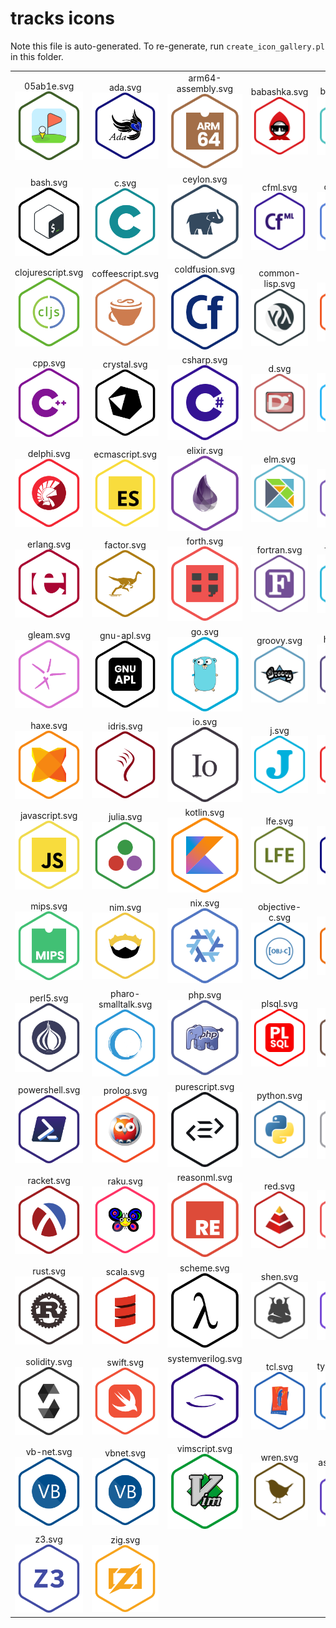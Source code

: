 # tracks icons
Note this file is auto-generated. To re-generate, run `create_icon_gallery.pl` in this folder.

| | | | | |
|:---:|:---:|:---:|:---:|:---:|
|05ab1e.svg<br />![05ab1e](05ab1e.svg)|ada.svg<br />![ada](ada.svg)|arm64-assembly.svg<br />![arm64-assembly](arm64-assembly.svg)|babashka.svg<br />![babashka](babashka.svg)|ballerina.svg<br />![ballerina](ballerina.svg)|
|bash.svg<br />![bash](bash.svg)|c.svg<br />![c](c.svg)|ceylon.svg<br />![ceylon](ceylon.svg)|cfml.svg<br />![cfml](cfml.svg)|clojure.svg<br />![clojure](clojure.svg)|
|clojurescript.svg<br />![clojurescript](clojurescript.svg)|coffeescript.svg<br />![coffeescript](coffeescript.svg)|coldfusion.svg<br />![coldfusion](coldfusion.svg)|common-lisp.svg<br />![common-lisp](common-lisp.svg)|coq.svg<br />![coq](coq.svg)|
|cpp.svg<br />![cpp](cpp.svg)|crystal.svg<br />![crystal](crystal.svg)|csharp.svg<br />![csharp](csharp.svg)|d.svg<br />![d](d.svg)|dart.svg<br />![dart](dart.svg)|
|delphi.svg<br />![delphi](delphi.svg)|ecmascript.svg<br />![ecmascript](ecmascript.svg)|elixir.svg<br />![elixir](elixir.svg)|elm.svg<br />![elm](elm.svg)|emacs-lisp.svg<br />![emacs-lisp](emacs-lisp.svg)|
|erlang.svg<br />![erlang](erlang.svg)|factor.svg<br />![factor](factor.svg)|forth.svg<br />![forth](forth.svg)|fortran.svg<br />![fortran](fortran.svg)|fsharp.svg<br />![fsharp](fsharp.svg)|
|gleam.svg<br />![gleam](gleam.svg)|gnu-apl.svg<br />![gnu-apl](gnu-apl.svg)|go.svg<br />![go](go.svg)|groovy.svg<br />![groovy](groovy.svg)|haskell.svg<br />![haskell](haskell.svg)|
|haxe.svg<br />![haxe](haxe.svg)|idris.svg<br />![idris](idris.svg)|io.svg<br />![io](io.svg)|j.svg<br />![j](j.svg)|java.svg<br />![java](java.svg)|
|javascript.svg<br />![javascript](javascript.svg)|julia.svg<br />![julia](julia.svg)|kotlin.svg<br />![kotlin](kotlin.svg)|lfe.svg<br />![lfe](lfe.svg)|lua.svg<br />![lua](lua.svg)|
|mips.svg<br />![mips](mips.svg)|nim.svg<br />![nim](nim.svg)|nix.svg<br />![nix](nix.svg)|objective-c.svg<br />![objective-c](objective-c.svg)|ocaml.svg<br />![ocaml](ocaml.svg)|
|perl5.svg<br />![perl5](perl5.svg)|pharo-smalltalk.svg<br />![pharo-smalltalk](pharo-smalltalk.svg)|php.svg<br />![php](php.svg)|plsql.svg<br />![plsql](plsql.svg)|pony.svg<br />![pony](pony.svg)|
|powershell.svg<br />![powershell](powershell.svg)|prolog.svg<br />![prolog](prolog.svg)|purescript.svg<br />![purescript](purescript.svg)|python.svg<br />![python](python.svg)|r.svg<br />![r](r.svg)|
|racket.svg<br />![racket](racket.svg)|raku.svg<br />![raku](raku.svg)|reasonml.svg<br />![reasonml](reasonml.svg)|red.svg<br />![red](red.svg)|ruby.svg<br />![ruby](ruby.svg)|
|rust.svg<br />![rust](rust.svg)|scala.svg<br />![scala](scala.svg)|scheme.svg<br />![scheme](scheme.svg)|shen.svg<br />![shen](shen.svg)|sml.svg<br />![sml](sml.svg)|
|solidity.svg<br />![solidity](solidity.svg)|swift.svg<br />![swift](swift.svg)|systemverilog.svg<br />![systemverilog](systemverilog.svg)|tcl.svg<br />![tcl](tcl.svg)|typescript.svg<br />![typescript](typescript.svg)|
|vb-net.svg<br />![vb-net](vb-net.svg)|vbnet.svg<br />![vbnet](vbnet.svg)|vimscript.svg<br />![vimscript](vimscript.svg)|wren.svg<br />![wren](wren.svg)|x86-64-assembly.svg<br />![x86-64-assembly](x86-64-assembly.svg)|
|z3.svg<br />![z3](z3.svg)|zig.svg<br />![zig](zig.svg)|

